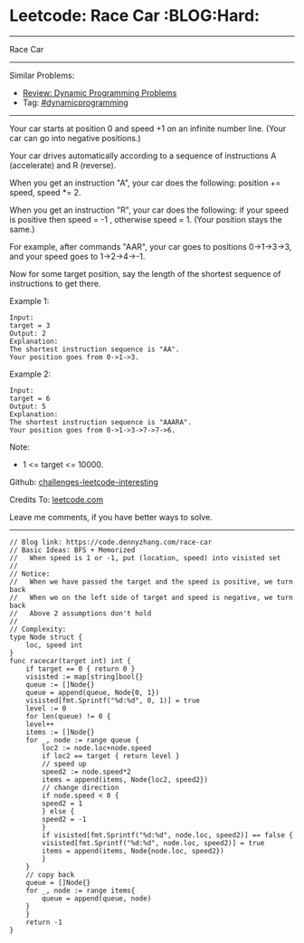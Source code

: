 
# Leetcode: Race Car     :BLOG:Hard:

---

Race Car  

---

Similar Problems:  

-   [Review: Dynamic Programming Problems](https://code.dennyzhang.com/review-dynamicprogramming)
-   Tag: [#dynamicprogramming](https://code.dennyzhang.com/tag/dynamicprogramming)

---

Your car starts at position 0 and speed +1 on an infinite number line.  (Your car can go into negative positions.)  

Your car drives automatically according to a sequence of instructions A (accelerate) and R (reverse).  

When you get an instruction "A", your car does the following: position += speed, speed \*= 2.  

When you get an instruction "R", your car does the following: if your speed is positive then speed = -1 , otherwise speed = 1.  (Your position stays the same.)  

For example, after commands "AAR", your car goes to positions 0->1->3->3, and your speed goes to 1->2->4->-1.  

Now for some target position, say the length of the shortest sequence of instructions to get there.  

Example 1:  

    Input: 
    target = 3
    Output: 2
    Explanation: 
    The shortest instruction sequence is "AA".
    Your position goes from 0->1->3.

Example 2:  

    Input: 
    target = 6
    Output: 5
    Explanation: 
    The shortest instruction sequence is "AAARA".
    Your position goes from 0->1->3->7->7->6.

Note:  

-   1 <= target <= 10000.

Github: [challenges-leetcode-interesting](https://github.com/DennyZhang/challenges-leetcode-interesting/tree/master/problems/race-car)  

Credits To: [leetcode.com](https://leetcode.com/problems/race-car/description/)  

Leave me comments, if you have better ways to solve.  

---

    // Blog link: https://code.dennyzhang.com/race-car
    // Basic Ideas: BFS + Memorized
    //   When speed is 1 or -1, put (location, speed) into visisted set
    //
    // Notice:
    //   When we have passed the target and the speed is positive, we turn back
    //   When we on the left side of target and speed is negative, we turn back
    //   Above 2 assumptions don't hold
    //
    // Complexity:
    type Node struct {
        loc, speed int
    }
    func racecar(target int) int {
        if target == 0 { return 0 }
        visisted := map[string]bool{}
        queue := []Node{}
        queue = append(queue, Node{0, 1})
        visisted[fmt.Sprintf("%d:%d", 0, 1)] = true
        level := 0
        for len(queue) != 0 {
    	level++
    	items := []Node{}
    	for _, node := range queue {
    	    loc2 := node.loc+node.speed
    	    if loc2 == target { return level }
    	    // speed up
    	    speed2 := node.speed*2
    	    items = append(items, Node{loc2, speed2})
    	    // change direction
    	    if node.speed < 0 {
    		speed2 = 1
    	    } else {
    		speed2 = -1
    	    }
    	    if visisted[fmt.Sprintf("%d:%d", node.loc, speed2)] == false {
    		visisted[fmt.Sprintf("%d:%d", node.loc, speed2)] = true
    		items = append(items, Node{node.loc, speed2})
    	    }
    	}
    	// copy back
    	queue = []Node{}
    	for _, node := range items{
    	    queue = append(queue, node)
    	}
        }
        return -1
    }

